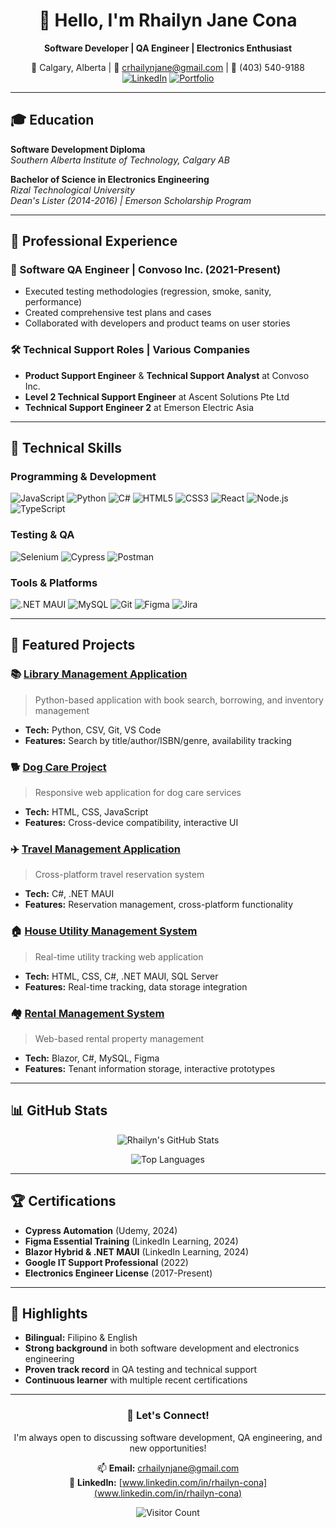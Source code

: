 <div align="center">

# 👋 Hello, I'm Rhailyn Jane Cona

**Software Developer | QA Engineer | Electronics Enthusiast**

📍 Calgary, Alberta | 📧 crhailynjane@gmail.com | 📱 (403) 540-9188  
[![LinkedIn](https://img.shields.io/badge/LinkedIn-Connect-blue?style=flat&logo=linkedin)](www.linkedin.com/in/rhailyn-cona)
[![Portfolio](https://img.shields.io/badge/Portfolio-Visit-purple?style=flat)](https://github.com/yourusername)

</div>

---

## 🎓 Education

**Software Development Diploma**  
*Southern Alberta Institute of Technology, Calgary AB*

**Bachelor of Science in Electronics Engineering**  
*Rizal Technological University*  
*Dean's Lister (2014-2016) | Emerson Scholarship Program*

---

## 💼 Professional Experience

### 🔧 Software QA Engineer | Convoso Inc. (2021-Present)
- Executed testing methodologies (regression, smoke, sanity, performance)
- Created comprehensive test plans and cases
- Collaborated with developers and product teams on user stories

### 🛠️ Technical Support Roles | Various Companies
- **Product Support Engineer** & **Technical Support Analyst** at Convoso Inc.
- **Level 2 Technical Support Engineer** at Ascent Solutions Pte Ltd
- **Technical Support Engineer 2** at Emerson Electric Asia

---

## 🚀 Technical Skills

### **Programming & Development**
![JavaScript](https://img.shields.io/badge/JavaScript-ES6+-yellow?logo=javascript)
![Python](https://img.shields.io/badge/Python-3776AB?logo=python&logoColor=white)
![C#](https://img.shields.io/badge/C%23-239120?logo=c-sharp&logoColor=white)
![HTML5](https://img.shields.io/badge/HTML5-E34F26?logo=html5&logoColor=white)
![CSS3](https://img.shields.io/badge/CSS3-1572B6?logo=css3&logoColor=white)
![React](https://img.shields.io/badge/React-61DAFB?logo=react&logoColor=black)
![Node.js](https://img.shields.io/badge/Node.js-339933?logo=node.js&logoColor=white)
![TypeScript](https://img.shields.io/badge/TypeScript-3178C6?logo=typescript&logoColor=white)

### **Testing & QA**
![Selenium](https://img.shields.io/badge/Selenium-43B02A?logo=selenium&logoColor=white)
![Cypress](https://img.shields.io/badge/Cypress-17202C?logo=cypress&logoColor=white)
![Postman](https://img.shields.io/badge/Postman-FF6C37?logo=postman&logoColor=white)

### **Tools & Platforms**
![.NET MAUI](https://img.shields.io/badge/.NET%20MAUI-512BD4?logo=.net&logoColor=white)
![MySQL](https://img.shields.io/badge/MySQL-4479A1?logo=mysql&logoColor=white)
![Git](https://img.shields.io/badge/Git-F05032?logo=git&logoColor=white)
![Figma](https://img.shields.io/badge/Figma-F24E1E?logo=figma&logoColor=white)
![Jira](https://img.shields.io/badge/Jira-0052CC?logo=jira&logoColor=white)

---

## 📂 Featured Projects

### 📚 [Library Management Application](https://github.com/ConaRhai/library_management_app.git)
> Python-based application with book search, borrowing, and inventory management
- **Tech:** Python, CSV, Git, VS Code
- **Features:** Search by title/author/ISBN/genre, availability tracking

### 🐕 [Dog Care Project](https://github.com/RhailynJane/Project_DogCare.git)
> Responsive web application for dog care services
- **Tech:** HTML, CSS, JavaScript
- **Features:** Cross-device compatibility, interactive UI

### ✈️ [Travel Management Application](https://github.com/RhailynJane/TravelcssApp.git)
> Cross-platform travel reservation system
- **Tech:** C#, .NET MAUI
- **Features:** Reservation management, cross-platform functionality

### 🏠 [House Utility Management System](https://github.com/RhailynJane/HouseUtilityManagementSystem.git)
> Real-time utility tracking web application
- **Tech:** HTML, CSS, C#, .NET MAUI, SQL Server
- **Features:** Real-time tracking, data storage integration

### 🏘️ [Rental Management System](https://github.com/RhailynJane/your-repo-here)
> Web-based rental property management
- **Tech:** Blazor, C#, MySQL, Figma
- **Features:** Tenant information storage, interactive prototypes

---

## 📊 GitHub Stats

<div align="center">

![Rhailyn's GitHub Stats](https://github-readme-stats.vercel.app/api?username=yourusername&show_icons=true&theme=radical)

![Top Languages](https://github-readme-stats.vercel.app/api/top-langs/?username=yourusername&layout=compact&theme=radical)

</div>

---

## 🏆 Certifications

- **Cypress Automation** (Udemy, 2024)
- **Figma Essential Training** (LinkedIn Learning, 2024)
- **Blazor Hybrid & .NET MAUI** (LinkedIn Learning, 2024)
- **Google IT Support Professional** (2022)
- **Electronics Engineer License** (2017-Present)

---

## 🌟 Highlights

- **Bilingual:** Filipino & English
- **Strong background** in both software development and electronics engineering
- **Proven track record** in QA testing and technical support
- **Continuous learner** with multiple recent certifications

---

<div align="center">

### 💬 Let's Connect!

I'm always open to discussing software development, QA engineering, and new opportunities!

📫 **Email:** crhailynjane@gmail.com  
🔗 **LinkedIn:** [www.linkedin.com/in/rhailyn-cona](www.linkedin.com/in/rhailyn-cona)

![Visitor Count](https://komarev.com/ghpvc/?username=yourusername&color=blueviolet)

</div>
